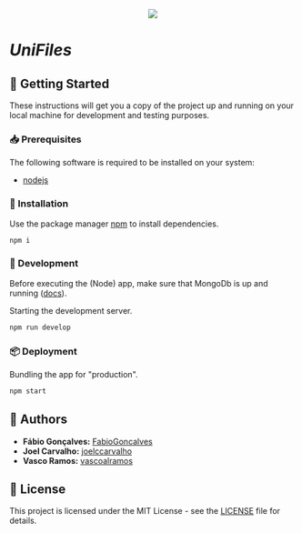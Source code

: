 <p align="center">
   <img src="https://freeiconshop.com/wp-content/uploads/edd/zip-flat.png">
</p>

# _UniFiles_

## :rocket: Getting Started

These instructions will get you a copy of the project up and running on your local machine for development and testing purposes.

### :inbox_tray: Prerequisites

The following software is required to be installed on your system:

-   [nodejs](https://nodejs.org/en/download/)

### :wrench: Installation

Use the package manager [npm](https://www.npmjs.com/) to install dependencies.

```bash
npm i
```

### :hammer: Development

Before executing the (Node) app, make sure that MongoDb is up and running ([docs](https://docs.mongodb.com/manual/installation/)).

Starting the development server.

```bash
npm run develop
```

### :package: Deployment

Bundling the app for "production".

```bash
npm start
```

## :handshake: Authors

-   **Fábio Gonçalves:** [FabioGoncalves](https://github.com/FabioGoncalves)
-   **Joel Carvalho:** [joelccarvalho](https://github.com/joelccarvalho)
-   **Vasco Ramos:** [vascoalramos](https://vascoalramos.me)

## :memo: License

This project is licensed under the MIT License - see the [LICENSE](LICENSE) file for details.
